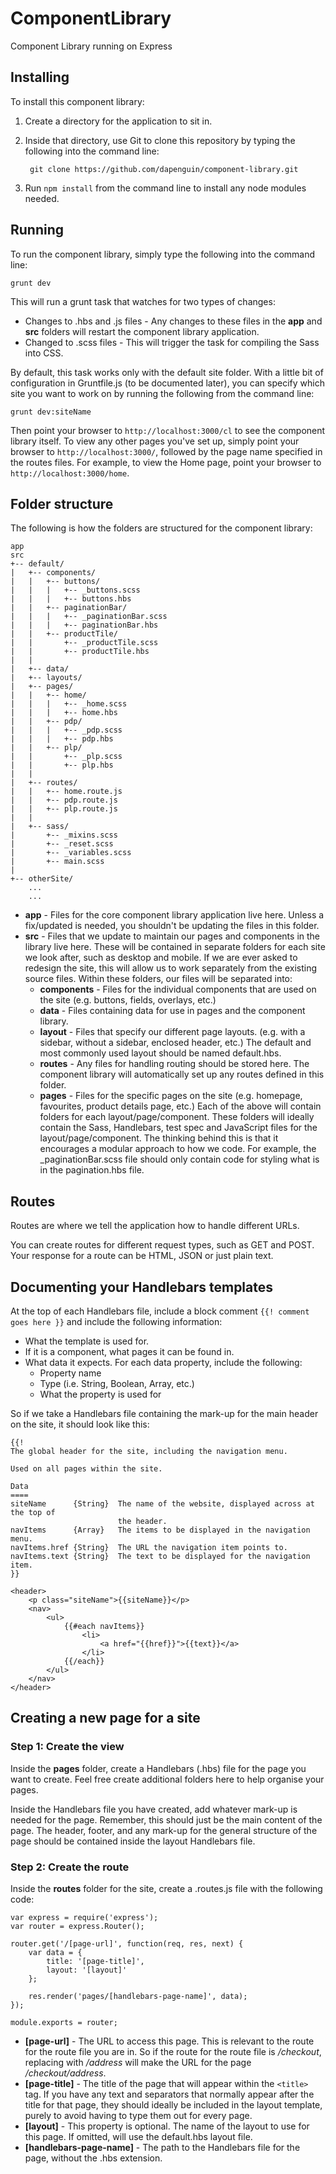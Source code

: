 # ComponentLibrary
Component Library running on Express

## Installing

To install this component library:

1. Create a directory for the application to sit in.
2. Inside that directory, use Git to clone this repository by typing the following into the command line:

		git clone https://github.com/dapenguin/component-library.git
3. Run `npm install` from the command line to install any node modules needed.

## Running

To run the component library, simply type the following into the command line:

`grunt dev`

This will run a grunt task that watches for two types of changes:
* Changes to .hbs and .js files - Any changes to these files in the **app** and **src** folders will restart the component library application.
* Changed to .scss files - This will trigger the task for compiling the Sass into CSS.

By default, this task works only with the default site folder. With a little bit of configuration in Gruntfile.js (to be documented later), you can specify which site you want to work on by running the following from the command line:

`grunt dev:siteName`

Then point your browser to `http://localhost:3000/cl` to see the component library itself. To view any other pages you've set up, simply point your browser to `http://localhost:3000/`, followed by the page name specified in the routes files. For example, to view the Home page, point your browser to `http://localhost:3000/home`.

## Folder structure

The following is how the folders are structured for the component library:

```
app
src
+-- default/
|   +-- components/
|   |   +-- buttons/
|   |   |   +-- _buttons.scss
|   |   |   +-- buttons.hbs
|   |   +-- paginationBar/
|   |   |   +-- _paginationBar.scss
|   |   |   +-- paginationBar.hbs
|   |   +-- productTile/
|   |       +-- _productTile.scss
|   |       +-- productTile.hbs
|   |
|   +-- data/
|   +-- layouts/
|   +-- pages/
|   |   +-- home/
|   |   |   +-- _home.scss
|   |   |   +-- home.hbs
|   |   +-- pdp/
|   |   |   +-- _pdp.scss
|   |   |   +-- pdp.hbs
|   |   +-- plp/
|   |       +-- _plp.scss
|   |       +-- plp.hbs
|   |
|   +-- routes/
|   |   +-- home.route.js
|   |   +-- pdp.route.js
|   |   +-- plp.route.js
|   |
|   +-- sass/
|       +-- _mixins.scss
|       +-- _reset.scss
|       +-- _variables.scss
|       +-- main.scss
|
+-- otherSite/
    ...
    ...
```

* **app** - Files for the core component library application live here. Unless a fix/updated is needed, you shouldn't be updating the files in this folder.
* **src** - Files that we update to maintain our pages and components in the library live here. These will be contained in separate folders for each site we look after, such as desktop and mobile. If we are ever asked to redesign the site, this will allow us to work separately from the existing source files. Within these folders, our files will be separated into:
	+ **components** - Files for the individual components that are used on the site (e.g. buttons, fields, overlays, etc.)
	+ **data** - Files containing data for use in pages and the component library.
	+ **layout** - Files that specify our different page layouts. (e.g. with a sidebar, without a sidebar, enclosed header, etc.) The default and most commonly used layout should be named default.hbs.
	+ **routes** - Any files for handling routing should be stored here. The component library will automatically set up any routes defined in this folder.
	+ **pages** - Files for the specific pages on the site (e.g. homepage, favourites, product details page, etc.)
	Each of the above will contain folders for each layout/page/component. These folders will ideally contain the Sass, Handlebars, test spec and JavaScript files for the layout/page/component. The thinking behind this is that it encourages a modular approach to how we code. For example, the _paginationBar.scss file should only contain code for styling what is in the pagination.hbs file.

## Routes

Routes are where we tell the application how to handle different URLs.

You can create routes for different request types, such as GET and POST. Your response for a route can be HTML, JSON or just plain text.

## Documenting your Handlebars templates

At the top of each Handlebars file, include a block comment `{{! comment goes here }}` and include the following information:

* What the template is used for.
* If it is a component, what pages it can be found in.
* What data it expects. For each data property, include the following:
	+ Property name
	+ Type (i.e. String, Boolean, Array, etc.)
	+ What the property is used for

So if we take a Handlebars file containing the mark-up for the main header on the site, it should look like this:

	{{!
	The global header for the site, including the navigation menu.

	Used on all pages within the site.

	Data
	====
	siteName      {String}  The name of the website, displayed across at the top of
	                        the header.
	navItems      {Array}   The items to be displayed in the navigation menu.
	navItems.href {String}  The URL the navigation item points to.
	navItems.text {String}  The text to be displayed for the navigation item.
	}}

	<header>
		<p class="siteName">{{siteName}}</p>
		<nav>
			<ul>
				{{#each navItems}}
					<li>
						<a href="{{href}}">{{text}}</a>
					</li>
				{{/each}}
			</ul>
		</nav>
	</header>

## Creating a new page for a site

### Step 1: Create the view

Inside the **pages** folder, create a Handlebars (.hbs) file for the page you want to create. Feel free create additional folders here to help organise your pages.

Inside the Handlebars file you have created, add whatever mark-up is needed for the page. Remember, this should just be the main content of the page. The header, footer, and any mark-up for the general structure of the page should be contained inside the layout Handlebars file.

### Step 2: Create the route

Inside the **routes** folder for the site, create a .routes.js file with the following code:

	var express = require('express');
	var router = express.Router();

	router.get('/[page-url]', function(req, res, next) {
		var data = {
			title: '[page-title]',
			layout: '[layout]'
		};

		res.render('pages/[handlebars-page-name]', data);
	});

	module.exports = router;

* **[page-url]** - The URL to access this page. This is relevant to the route for the route file you are in. So if the route for the route file is */checkout*, replacing <page-url> with */address* will make the URL for the page */checkout/address*.
* **[page-title]** - The title of the page that will appear within the `<title>` tag. If you have any text and separators that normally appear after the title for that page, they should ideally be included in the layout template, purely to avoid having to type them out for every page.
* **[layout]** - This property is optional. The name of the layout to use for this page. If omitted, will use the default.hbs layout file. 
* **[handlebars-page-name]** - The path to the Handlebars file for the page, without the .hbs extension.
